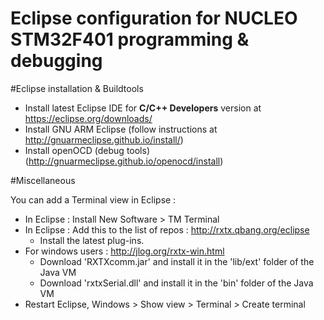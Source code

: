 Eclipse configuration for NUCLEO STM32F401 programming & debugging
====

#Eclipse installation & Buildtools

- Install latest Eclipse IDE for **C/C++ Developers** version at https://eclipse.org/downloads/
- Install GNU ARM Eclipse (follow instructions at http://gnuarmeclipse.github.io/install/)
- Install openOCD (debug tools) (http://gnuarmeclipse.github.io/openocd/install)

#Miscellaneous

You can add a Terminal view in Eclipse :
- In Eclipse : Install New Software > TM Terminal
- In Eclipse : Add this to the list of repos : http://rxtx.qbang.org/eclipse
    - Install the latest plug-ins.
- For windows users : http://jlog.org/rxtx-win.html
    - Download 'RXTXcomm.jar' and install it in the 'lib/ext' folder of the Java VM 
    - Download 'rxtxSerial.dll' and install it in the 'bin' folder of the Java VM
- Restart Eclipse, Windows > Show view > Terminal > Create terminal
